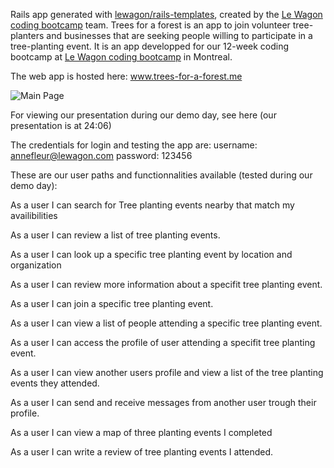 Rails app generated with [lewagon/rails-templates](https://github.com/lewagon/rails-templates), created by the [Le Wagon coding bootcamp](https://www.lewagon.com) team.
Trees for a forest is an app to join volunteer tree-planters and businesses that are seeking people willing to participate in a tree-planting event.
It is an app developped for our 12-week coding bootcamp at [Le Wagon coding bootcamp](https://www.lewagon.com) in Montreal.

The web app is hosted here: www.trees-for-a-forest.me

![Main Page](assets/images/main-screenshot.png)

For viewing our presentation during our demo day, see here (our presentation is at 24:06)

The credentials for login and testing the app are:
username: annefleur@lewagon.com
password: 123456

These are our user paths and functionnalities available (tested during our demo day):

As a user I can search for Tree planting events nearby that match my availibilities

As a user I can review a list of tree planting events.

As a user I can look up a specific tree planting event by location and organization

As a user I can  review more information about a specifit tree planting event.

As a user I can join a specific tree planting event.

As a user I can view a list of people attending a specific tree planting event.

As a user I can access the profile of user attending a specifit tree planting event.

As a user I can view another users profile and view a list of the tree planting events they attended.

As a user I can send and receive messages from another user trough their profile.

As a user I can view a map of three planting events I completed

As a user I can write a review of tree planting events I attended.
